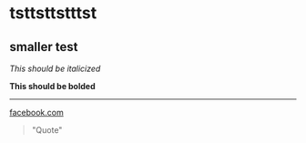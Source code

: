 # tsttsttstttst

## smaller test

*This should be italicized*

**This should be bolded**

------------------------------

[facebook.com]()

> "Quote"
